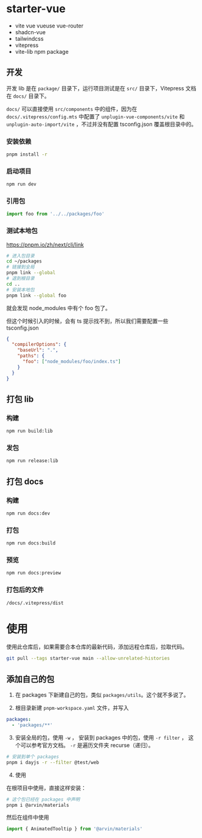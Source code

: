 # starter-vue

- vite vue vueuse vue-router
- shadcn-vue
- tailwindcss
- vitepress
- vite-lib npm package

## 开发

开发 lib 是在 `package/` 目录下，运行项目测试是在 `src/` 目录下，Vitepress 文档在 `docs/` 目录下。

`docs/` 可以直接使用 `src/components` 中的组件，因为在 `docs/.vitepress/config.mts` 中配置了 `unplugin-vue-components/vite` 和 `unplugin-auto-import/vite` ，不过并没有配置 tsconfig.json 覆盖根目录中的。

### 安装依赖

```bash
pnpm install -r
```

### 启动项目

```bash
npm run dev
```

### 引用包

```js
import foo from '../../packages/foo'
```

### 测试本地包

<https://pnpm.io/zh/next/cli/link>

```bash
# 进入包目录
cd ~/packages
# 链接到全局
pnpm link --global
# 退到根目录
cd ..
# 安装本地包
pnpm link --global foo
```

就会发现 node_modules 中有个 foo 包了。

但这个时候引入的时候，会有 ts 提示找不到，所以我们需要配置一些 tsconfig.json

```json
{
  "compilerOptions": {
    "baseUrl": ".",
    "paths": {
      "foo": ["node_modules/foo/index.ts"]
    }
  }
}
```

## 打包 lib

### 构建

```bash
npm run build:lib
```

### 发包

```bash
npm run release:lib
```

## 打包 docs

### 构建

```bash
npm run docs:dev
```

### 打包

```bash
npm run docs:build
```

### 预览

```bash
npm run docs:preview
```

### 打包后的文件

`/docs/.vitepress/dist`

# 使用

使用此仓库后，如果需要合本仓库的最新代码，添加远程仓库后，拉取代码。

```bash
git pull --tags starter-vue main --allow-unrelated-histories
```

## 添加自己的包

1. 在 packages 下新建自己的包，类似 `packages/utils`。这个就不多说了。

2. 根目录新建 `pnpm-workspace.yaml` 文件，并写入

```yaml
packages:
  - 'packages/**'
```

3. 安装全局的包，使用 `-w` ， 安装到 packages 中的包，使用 `-r filter` ， 这个可以参考官方文档。 `-r` 是遍历文件夹 recurse（递归）。

```bash
# 安装到单个 packages
pnpm i dayjs -r --filter @test/web
```

4. 使用

在根项目中使用，直接这样安装：

```bash
# 这个包已经在 packages 中声明
pnpm i @arvin/materials
```

然后在组件中使用

```js
import { AnimatedTooltip } from '@arvin/materials'
```
